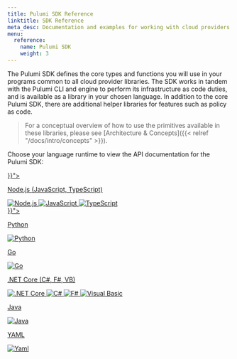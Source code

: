 ```yaml
---
title: Pulumi SDK Reference
linktitle: SDK Reference
meta_desc: Documentation and examples for working with cloud providers and other services.
menu:
  reference:
    name: Pulumi SDK
    weight: 3
---
```


The Pulumi SDK defines the core types and functions you will use in your programs
common to all cloud provider libraries. The SDK works in tandem with the Pulumi CLI
and engine to perform its infrastructure as code duties, and is available as a library
in your chosen language. In addition to the core Pulumi SDK, there are additional
helper libraries for features such as policy as code.

> For a conceptual overview of how to use the primitives available in these libraries,
> please see [Architecture & Concepts]({{< relref "/docs/intro/concepts" >}}).

Choose your language runtime to view the API documentation for the Pulumi SDK:

<div class="tiles flex-wrap mt-4">
    <div class="pb-4 md:pr-4 md:w-1/2">
        <a class="tile p-8 pb-16 text-center" href="{{< relref "/docs/reference/pkg/nodejs/pulumi/pulumi" >}}">
            <p class="mx-auto text-xl font-semibold link">
                Node.js
                <span class="text-xs font-light">(JavaScript, TypeScript)</span>
            </p>
            <img class="h-12 mx-auto inline" src="/logos/tech/node.svg" alt="Node.js">
            <img class="h-12 mx-auto inline" src="/logos/tech/javascript.svg" alt="JavaScript">
            <img class="h-12 mx-auto inline" src="/logos/tech/typescript.svg" alt="TypeScript">
        </a>
    </div>
    <div class="pb-4 md:w-1/2">
        <a class="tile p-8 pb-16 text-center" href="{{< relref "/docs/reference/pkg/python/pulumi" >}}">
            <p class="mx-auto text-xl font-semibold link">
                Python
            </p>
            <img class="h-12 mx-auto inline" src="/logos/tech/python.svg" alt="Python">
        </a>
    </div>
    <div class="pb-4 md:pr-4 md:w-1/2">
        <a class="tile p-8 pb-16 text-center" href="https://pkg.go.dev/github.com/pulumi/pulumi/sdk/v3/go/pulumi">
            <p class="mx-auto text-xl font-semibold link">
                Go
            </p>
            <img class="h-12 mx-auto inline" src="/logos/tech/go.svg" alt="Go">
        </a>
    </div>
    <div class="pb-4 md:w-1/2">
        <a class="tile p-8 pb-16 text-center" href="/docs/reference/pkg/dotnet/Pulumi/Pulumi.html">
            <p class="mx-auto text-xl font-semibold link">
                .NET Core
                <span class="text-xs font-light">(C#, F#, VB)</span>
            </p>
            <img class="h-12 mx-auto inline" src="/logos/tech/dot-net.svg" alt=".NET Core">
            <img class="h-12 mx-auto inline" src="/logos/tech/c-sharp.svg" alt="C#">
            <img class="h-12 mx-auto inline" src="/logos/tech/f-sharp.svg" alt="F#">
            <img class="h-12 mx-auto inline" src="/logos/tech/visual-basic.svg" alt="Visual Basic">
        </a>
    </div>
    <div class="pb-4 md:pr-4 md:w-1/2">
        <a class="tile p-8 pb-16 text-center" href="/docs/reference/pkg/java/">
            <p class="mx-auto text-xl font-semibold link">
                Java
            </p>
            <img class="h-12 mx-auto inline" src="/logos/tech/java.svg" alt="Java">
        </a>
    </div>
    <div class="pb-4 md:w-1/2">
        <a class="tile p-8 pb-16 text-center" href="https://github.com/pulumi/pulumi-yaml/#spec">
            <p class="mx-auto text-xl font-semibold link">
                YAML
            </p>
            <img class="h-12 mx-auto inline" src="/logos/tech/yaml.svg" alt="Yaml">
        </a>
    </div>
</div>
